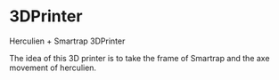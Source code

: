 # 3DPrinter
Herculien + Smartrap 3DPrinter

The idea of this 3D printer is to take the frame of Smartrap and the axe movement of herculien.
